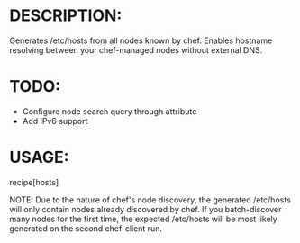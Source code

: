 # DESCRIPTION:

Generates /etc/hosts from all nodes known by chef. Enables hostname resolving
between your chef-managed nodes without external DNS.

# TODO:

 * Configure node search query through attribute
 * Add IPv6 support 

# USAGE:

recipe[hosts]

NOTE: Due to the nature of chef's node discovery, the generated /etc/hosts
will only contain nodes already discovered by chef. If you batch-discover
many nodes for the first time, the expected /etc/hosts will be most likely
generated on the second chef-client run.
